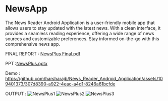 # NewsApp
The News Reader Android Application is a user-friendly mobile app that allows users to stay updated with the latest news. With a clean interface, it provides a seamless reading experience, offering a wide range of news sources and customizable preferences. Stay informed on-the-go with this comprehensive news app.

FINAL REPORT : [NewsPlus Final.pdf](https://github.com/harsharajb/News_Reader_Android_Application/files/12081477/NewsPlus.Final.pdf)

PPT :[NewsPlus.pptx](https://github.com/harsharajb/News_Reader_Android_Application/files/12081485/NewsPlus.pptx)

Demo :
https://github.com/harsharajb/News_Reader_Android_Application/assets/109401373/307d8390-a922-4eac-a4d1-8246a61bcfde

OUTPUT :
![NewsPlus1](https://github.com/harsharajb/News_Reader_Android_Application/assets/109401373/7d302995-a760-4e64-9aa4-5e0b504fc314)
![NewsPlus2](https://github.com/harsharajb/News_Reader_Android_Application/assets/109401373/3ac94ce5-8631-4d0e-892c-27e8f3b2b894)
![NewsPlus3](https://github.com/harsharajb/News_Reader_Android_Application/assets/109401373/55983383-eac6-4956-a971-225b834b1dea)
